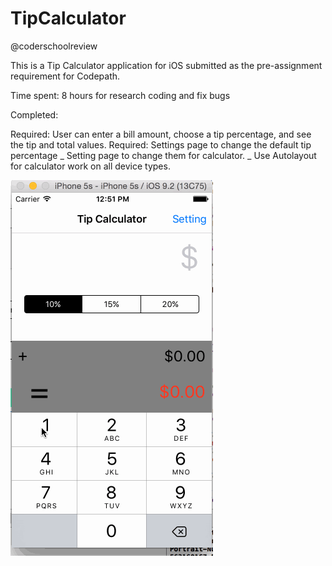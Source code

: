 # TipCalculator
@coderschoolreview

This is a Tip Calculator application for iOS submitted as the pre-assignment requirement for Codepath.

Time spent: 8 hours for research coding and fix bugs

Completed:

 Required: User can enter a bill amount, choose a tip percentage, and see the tip and total values.
 Required: Settings page to change the default tip percentage
 _ Setting page to change them for calculator.
 _ Use Autolayout for calculator work on all device types.
 
 
 <img src="https://github.com/jackynguyen110/TipCalculator/blob/master/TipCalculator3.gif">
 

